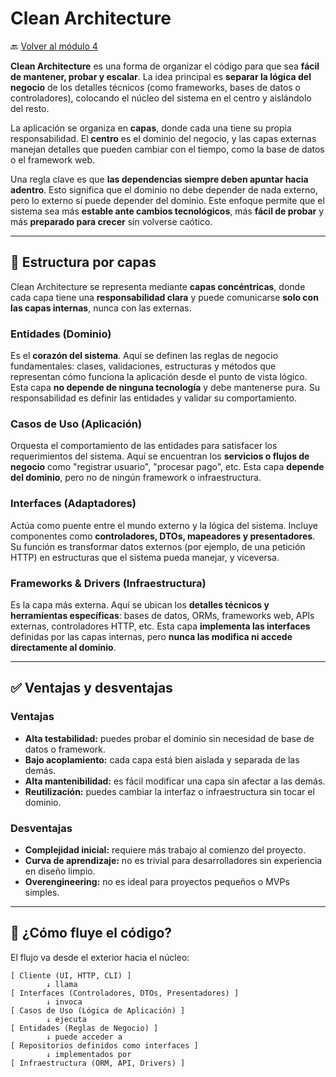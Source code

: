 # Clean Architecture

🔙 [Volver al módulo 4](../summary.md)

**Clean Architecture** es una forma de organizar el código para que sea **fácil de mantener, probar y escalar**. La idea principal es **separar la lógica del negocio** de los detalles técnicos (como frameworks, bases de datos o controladores), colocando el núcleo del sistema en el centro y aislándolo del resto.

La aplicación se organiza en **capas**, donde cada una tiene su propia responsabilidad. El **centro** es el dominio del negocio, y las capas externas manejan detalles que pueden cambiar con el tiempo, como la base de datos o el framework web.

Una regla clave es que **las dependencias siempre deben apuntar hacia adentro**. Esto significa que el dominio no debe depender de nada externo, pero lo externo sí puede depender del dominio. Este enfoque permite que el sistema sea más **estable ante cambios tecnológicos**, más **fácil de probar** y más **preparado para crecer** sin volverse caótico.

---

## 🧱 Estructura por capas

Clean Architecture se representa mediante **capas concéntricas**, donde cada capa tiene una **responsabilidad clara** y puede comunicarse **solo con las capas internas**, nunca con las externas.

### Entidades (Dominio)

Es el **corazón del sistema**. Aquí se definen las reglas de negocio fundamentales: clases, validaciones, estructuras y métodos que representan cómo funciona la aplicación desde el punto de vista lógico. Esta capa **no depende de ninguna tecnología** y debe mantenerse pura. Su responsabilidad es definir las entidades y validar su comportamiento.

### Casos de Uso (Aplicación)

Orquesta el comportamiento de las entidades para satisfacer los requerimientos del sistema. Aquí se encuentran los **servicios o flujos de negocio** como "registrar usuario", "procesar pago", etc. Esta capa **depende del dominio**, pero no de ningún framework o infraestructura.

### Interfaces (Adaptadores)

Actúa como puente entre el mundo externo y la lógica del sistema. Incluye componentes como **controladores, DTOs, mapeadores y presentadores**. Su función es transformar datos externos (por ejemplo, de una petición HTTP) en estructuras que el sistema pueda manejar, y viceversa.

### Frameworks & Drivers (Infraestructura)

Es la capa más externa. Aquí se ubican los **detalles técnicos y herramientas específicas**: bases de datos, ORMs, frameworks web, APIs externas, controladores HTTP, etc. Esta capa **implementa las interfaces** definidas por las capas internas, pero **nunca las modifica ni accede directamente al dominio**.

---

## ✅ Ventajas y desventajas

### Ventajas

-   **Alta testabilidad:** puedes probar el dominio sin necesidad de base de datos o framework.
-   **Bajo acoplamiento:** cada capa está bien aislada y separada de las demás.
-   **Alta mantenibilidad:** es fácil modificar una capa sin afectar a las demás.
-   **Reutilización:** puedes cambiar la interfaz o infraestructura sin tocar el dominio.

### Desventajas

-   **Complejidad inicial:** requiere más trabajo al comienzo del proyecto.
-   **Curva de aprendizaje:** no es trivial para desarrolladores sin experiencia en diseño limpio.
-   **Overengineering:** no es ideal para proyectos pequeños o MVPs simples.

---

## 🔄 ¿Cómo fluye el código?

El flujo va desde el exterior hacia el núcleo:

```plaintext
[ Cliente (UI, HTTP, CLI) ]
        ↓ llama
[ Interfaces (Controladores, DTOs, Presentadores) ]
        ↓ invoca
[ Casos de Uso (Lógica de Aplicación) ]
        ↓ ejecuta
[ Entidades (Reglas de Negocio) ]
        ↓ puede acceder a
[ Repositorios definidos como interfaces ]
        ↓ implementados por
[ Infraestructura (ORM, API, Drivers) ]
```

